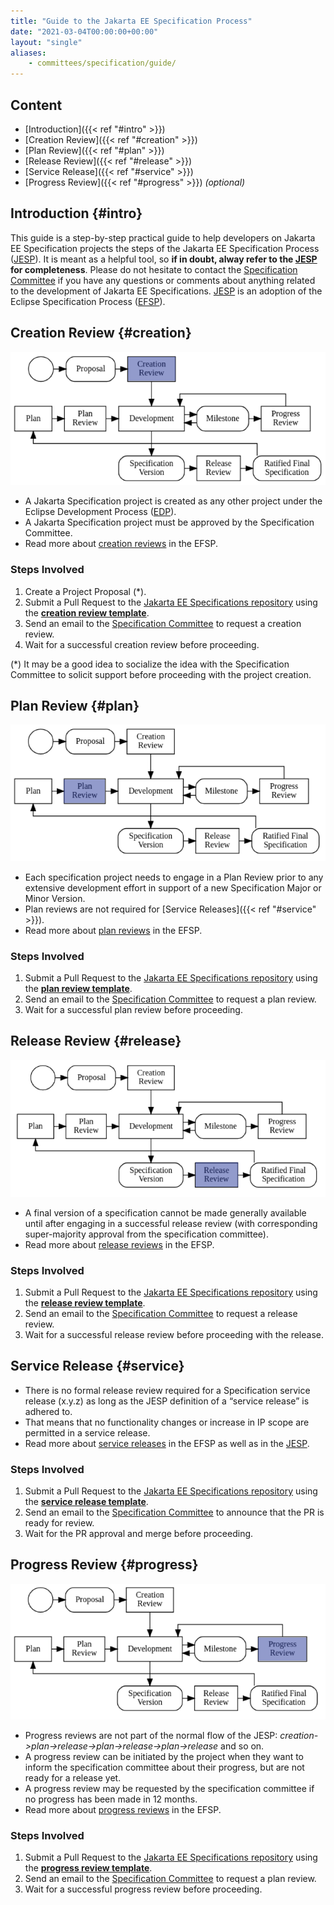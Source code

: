 ```yaml
---
title: "Guide to the Jakarta EE Specification Process"
date: "2021-03-04T00:00:00+00:00"
layout: "single"
aliases:
    - committees/specification/guide/
---
```


## Content

- [Introduction]({{< ref "#intro" >}})
- [Creation Review]({{< ref "#creation" >}})
- [Plan Review]({{< ref "#plan" >}})
- [Release Review]({{< ref "#release" >}})
- [Service Release]({{< ref "#service" >}})
- [Progress Review]({{< ref "#progress" >}}) *(optional)*

## Introduction {#intro}

This guide is a step-by-step practical guide to help developers on Jakarta EE Specification projects the steps of the Jakarta EE Specification Process ([JESP](https://jakarta.ee/about/jesp/)). 
It is meant as a helpful tool, so **if in doubt, alway refer to the [JESP](https://jakarta.ee/about/jesp/) for completeness**. 
Please do not hesitate to contact the [Specification Committee](mailto:jakarta.ee-spec@eclipse.org) if you have any questions or comments about anything related to the development of Jakarta EE Specifications.
[JESP](https://jakarta.ee/about/jesp/) is an adoption of the Eclipse Specification Process ([EFSP](https://www.eclipse.org/projects/efsp/)).

## Creation Review {#creation}

![Creation Review](JESP_creation-review.png)

* A Jakarta Specification project is created as any other project under the Eclipse Development Process ([EDP](https://www.eclipse.org/projects/dev_process/)).
* A Jakarta Specification project must be approved by the Specification Committee.
* Read more about [creation reviews](https://www.eclipse.org/projects/efsp/#efsp-reviews-creation) in the EFSP.

### Steps Involved

1. Create a Project Proposal (*).
2. Submit a Pull Request to the [Jakarta EE Specifications repository](https://github.com/jakartaee/specifications) using the **[creation review template](https://github.com/jakartaee/specifications/blob/master/creation_review_pr_template.md)**.
3. Send an email to the [Specification Committee](mailto:jakarta.ee-spec@eclipse.org) to request a creation review.
4. Wait for a successful creation review before proceeding.

(*) It may be a good idea to socialize the idea with the Specification Committee to solicit support before proceeding with the project creation.

## Plan Review {#plan}

![Plan Review](JESP_plan-review.png)

* Each specification project needs to engage in a Plan Review prior to any extensive development effort in support of a new Specification Major or Minor Version. 
* Plan reviews are not required for [Service Releases]({{< ref "#service" >}}).
* Read more about [plan reviews](https://www.eclipse.org/projects/efsp/#efsp-reviews-plan) in the EFSP.

### Steps Involved

1. Submit a Pull Request to the [Jakarta EE Specifications repository](https://github.com/jakartaee/specifications) using the **[plan review template](https://github.com/jakartaee/specifications/blob/master/plan_review_pr_template.md)**.
2. Send an email to the [Specification Committee](mailto:jakarta.ee-spec@eclipse.org) to request a plan review.
3. Wait for a successful plan review before proceeding.

## Release Review {#release}

![Release Review](JESP_release-review.png)

* A final version of a specification cannot be made generally available until after engaging in a successful release review (with corresponding super-majority approval from the specification committee).
* Read more about [release reviews](https://www.eclipse.org/projects/efsp/#efsp-reviews-release) in the EFSP.

### Steps Involved

1. Submit a Pull Request to the [Jakarta EE Specifications repository](https://github.com/jakartaee/specifications) using the **[release review template](https://github.com/jakartaee/specifications/blob/master/pull_request_template.md)**.
2. Send an email to the [Specification Committee](mailto:jakarta.ee-spec@eclipse.org) to request a release review.
3. Wait for a successful release review before proceeding with the release.

## Service Release {#service}

* There is no formal release review required for a Specification service release (x.y.z) as long as the JESP definition of a “service release” is adhered to.
* That means that no functionality changes or increase in IP scope are permitted in a service release. 
* Read more about [service releases](https://www.eclipse.org/projects/efsp/#efsp-releases-service) in the EFSP as well as in the [JESP](https://jakarta.ee/about/jesp/).

### Steps Involved

1. Submit a Pull Request to the [Jakarta EE Specifications repository](https://github.com/jakartaee/specifications) using the **[service release template](https://github.com/jakartaee/specifications/blob/master/service_release_pr_template.md)**.
2. Send an email to the [Specification Committee](mailto:jakarta.ee-spec@eclipse.org) to announce that the PR is ready for review.
3. Wait for the PR approval and merge before proceeding.

## Progress Review {#progress}

![Progress Review](JESP_progress-review.png)

* Progress reviews are not part of the normal flow of the JESP: *creation->plan->release->plan->release->plan->release* and so on.
* A progress review can be initiated by the project when they want to inform the specification committee about their progress, but are not ready for a release yet.
* A progress review may be requested by the specification committee if no progress has been made in 12 months.
* Read more about [progress reviews](https://www.eclipse.org/projects/efsp/#efsp-reviews-progress) in the EFSP.

### Steps Involved

1. Submit a Pull Request to the [Jakarta EE Specifications repository](https://github.com/jakartaee/specifications) using the **[progress review template](https://github.com/jakartaee/specifications/blob/master/progress_review_pr_template.md)**.
2. Send an email to the [Specification Committee](mailto:jakarta.ee-spec@eclipse.org) to request a plan review.
3. Wait for a successful progress review before proceeding.
